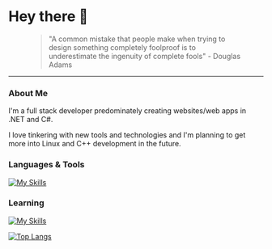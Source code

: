 <h1 align="left">
Hey there 👋
</h1>

<figure>
  <blockquote align="left">
  "A common mistake that people make when trying to design something completely foolproof is to underestimate the ingenuity of complete fools" - Douglas Adams
  </blockquote>
</figure>

---

### About Me
I'm a full stack developer predominately creating websites/web apps in .NET and C#. 

I love tinkering with new tools and technologies and I'm planning to get more into Linux and C++ development in the future.

### Languages & Tools
[![My Skills](https://skillicons.dev/icons?i=cs,dotnet,mysql,py,php,html,css,js,sass,bootstrap,figma&perline=6)](https://skillicons.dev)

### Learning
[![My Skills](https://skillicons.dev/icons?i=laravel,docker,graphql,java,linux,&perline=6)](https://skillicons.dev)

[![Top Langs](https://github-readme-stats.vercel.app/api/top-langs/?username=blindninja616&layout=compact&bg_color=24292f&theme=dark&text_color=ffffff)](https://github.com/anuraghazra/github-readme-stats)
